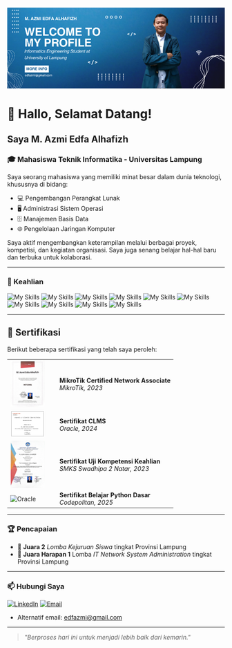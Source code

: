 <p align="center">
  <img src="img/Blue Gradient Medical Facebook Fundraiser Cover Photo.png" alt="Header Image" />
</p>

# 👋 Hallo, Selamat Datang!
## Saya M. Azmi Edfa Alhafizh

### 🎓 Mahasiswa Teknik Informatika - Universitas Lampung  
Saya seorang mahasiswa yang memiliki minat besar dalam dunia teknologi, khususnya di bidang:

- 💻 Pengembangan Perangkat Lunak  
- 🖥️ Administrasi Sistem Operasi  
- 🗄️ Manajemen Basis Data  
- 🌐 Pengelolaan Jaringan Komputer  

Saya aktif mengembangkan keterampilan melalui berbagai proyek, kompetisi, dan kegiatan organisasi. Saya juga senang belajar hal-hal baru dan terbuka untuk kolaborasi.

---

### 🚀 Keahlian
![My Skills](https://img.shields.io/badge/Python-FFD43B?style=for-the-badge&logo=python&logoColor=blue) ![My Skills](https://img.shields.io/badge/C%2B%2B-00599C?style=for-the-badge&logo=c%2B%2B&logoColor=white) 
![My Skills](https://img.shields.io/badge/HTML5-E34F26?style=for-the-badge&logo=html5&logoColor=white) ![My Skills](https://img.shields.io/badge/CSS3-1572B6?style=for-the-badge&logo=css3&logoColor=white) 
![My Skills](https://img.shields.io/badge/VirtualBox-21416b?style=for-the-badge&logo=VirtualBox&logoColor=white) ![My Skills](https://img.shields.io/badge/VMware-231f20?style=for-the-badge&logo=VMware&logoColor=white) 
![My Skills](https://img.shields.io/badge/Debian-A81D33?style=for-the-badge&logo=debian&logoColor=white) ![My Skills](https://img.shields.io/badge/Ubuntu-E95420?style=for-the-badge&logo=ubuntu&logoColor=white) 
![My Skills](https://img.shields.io/badge/MySQL-005C84?style=for-the-badge&logo=mysql&logoColor=white) 
![My Skills](https://img.shields.io/badge/CISCO-1BA0D7?style=for-the-badge&logo=cisco&logoColor=white) 

---
## 📄 Sertifikasi

Berikut beberapa sertifikasi yang telah saya peroleh:

<table>
  <tr>
    <td width="100px">
      <img src="img/Sertifikat MTCNA.jpeg" width="80" alt="MTCNA" />
    </td>
    <td>
      <strong>MikroTik Certified Network Associate</strong><br/>
      <em>MikroTik, 2023</em>
    </td>
  </tr>
  <tr>
    <td>
      <img src="img/download.jpeg" width="80" alt="Oracle" />
    </td>
    <td>
      <strong>Sertifikat CLMS</strong><br/>
      <em>Oracle, 2024</em>
    </td>
  </tr>
  <tr>
    <td>
      <img src="img/Sertifikat Uji Kompetensi.jpeg" width="80" alt="UKK" />
    </td>
    <td>
      <strong>Sertifikat Uji Kompetensi Keahlian</strong><br/>
      <em>SMKS Swadhipa 2 Natar, 2023</em>
    </td>
  </tr>
  <tr>
    <td>
      <img src="img/Certificate Detail - CODEPOLITAN_page-0001" width="80" alt="Oracle" />
    </td>
    <td>
      <strong>Sertifikat Belajar Python Dasar</strong><br/>
      <em>Codepolitan, 2025</em>
    </td>
  </tr>
</table>

---

### 🏆 Pencapaian

- 🥇 **Juara 2** *Lomba Kejuruan Siswa* tingkat Provinsi Lampung  
- 🥇 **Juara Harapan 1** Lomba *IT Network System Administration* tingkat Provinsi Lampung
---
### 📫 Hubungi Saya
 
[![LinkedIn](https://img.shields.io/badge/LinkedIn-0077B5?style=for-the-badge&logo=linkedin&logoColor=white)](https://www.linkedin.com/in/m-azmi-edfa-alhafizh) [![Email](https://img.shields.io/badge/Email-D14836?style=for-the-badge&logo=gmail&logoColor=white)](mailto:edfazmi@gmail.com)

- Alternatif
     email: edfazmi@gmail.com
---

> _"Berproses hari ini untuk menjadi lebih baik dari kemarin."_  
